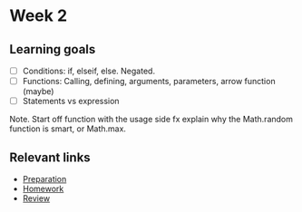 # Week 2

## Learning goals
- [ ] Conditions: if, elseif, else. Negated.
- [ ] Functions: Calling, defining, arguments, parameters, arrow function (maybe)
- [ ] Statements vs expression

Note. Start off function with the usage side fx explain why the Math.random function is smart, or Math.max. 

## Relevant links
* [Preparation](preparation.md)
* [Homework](homework.md)
* [Review](review.md)


